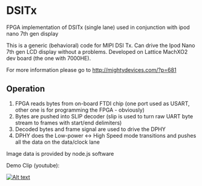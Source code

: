 # DSITx
FPGA implementation of DSITx (single lane) used in conjunction with ipod nano 7th gen display

This is a generic (behavioral) code for MIPI DSI Tx. Can drive the Ipod Nano 7th gen LCD display without a problems. Developed on Lattice MachXO2 dev board (the one with 7000HE).

For more information please go to http://mightydevices.com/?p=681

Operation
--------------
1. FPGA reads bytes from on-board FTDI chip (one port used as USART, other one is for programming the FPGA - obviously)
2. Bytes are pushed into SLIP decoder (slip is used to turn raw UART byte stream to frames with start/end delimiters)
3. Decoded bytes and frame signal are used to drive the DPHY
4. DPHY does the Low-power <-> High Speed mode transitions and pushes all the data on the data/clock lane

Image data is provided by node.js software

Demo Clip (youtube):

[![Alt text](https://img.youtube.com/vi/I9neWU76nZ0/0.jpg)](https://www.youtube.com/watch?v=I9neWU76nZ0)
